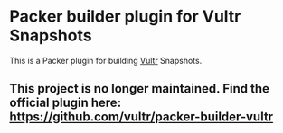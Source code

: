 # Packer builder plugin for Vultr Snapshots

This is a Packer plugin for building [Vultr](https://www.vultr.com/) Snapshots.

## This project is no longer maintained. Find the official plugin here: https://github.com/vultr/packer-builder-vultr
